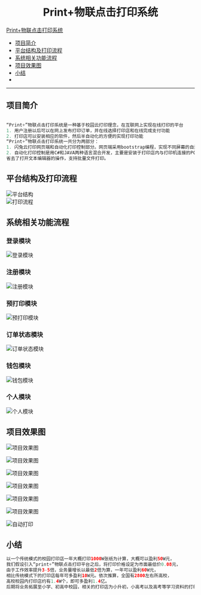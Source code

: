 <a name="0"></a>
# <div align=center>Print+物联点击打印系统</div>

[Print+物联点击打印系统](#0)
+ [项目简介](#1)
+ [平台结构及打印流程](#2)
+ [系统相关功能流程](#3)
+ [项目效果图](#4)
+ [小结](#5)
+ 
-------

<a name="1"></a>
## 项目简介 ##
``` java

“Print+”物联点击打印系统是一种基于校园云打印理念，在互联网上实现在线打印的平台
1. 用户注册以后可以在网上发布打印订单，并在线选择打印店和在线完成支付功能
2. 打印店可以安装相应的软件，然后半自动化的方便的实现打印功能
“Print+”物联点击打印系统一共分为两部分：
1. 闪兔云打印网页端和自动化打印控制部分。网页端采用bootstrap编程，实现不同屏幕的自适应，后台采用Java语言编程，用于实现用于对于文档的上传、订单的支付等功能.
2. 自动化打印控制是用C#和JAVA两种语言混合开发，主要是安装于打印店内与打印机连接的PC机，实现文档的上传和打印功能，
省去了打开文本编辑器的操作，支持批量文件打印。

```
<a name="2"></a>
## 平台结构及打印流程 ##
![平台结构](https://i.imgur.com/TMOMA0a.jpg)
<br/>
![打印流程](https://i.imgur.com/CT7JfKh.jpg)

<a name="3"></a>
## 系统相关功能流程 ##
### 登录模块 ###
![登录模块](https://i.imgur.com/LY2beHx.jpg)

### 注册模块 ###
![注册模块](https://i.imgur.com/k8LWaEj.jpg)

### 预打印模块 ###
![预打印模块](https://i.imgur.com/x4UHJ9X.jpg)

### 订单状态模块 ###
![订单状态模块](https://i.imgur.com/tjZMjjZ.jpg)

### 钱包模块 ###
![钱包模块](https://i.imgur.com/EyEYT4h.jpg)

### 个人模块 ###
![个人模块](https://i.imgur.com/6Nf60dM.jpg)

<a name="4"></a>
## 项目效果图 ##
![项目效果图](https://i.imgur.com/HTj4kXw.jpg)

![项目效果图](https://i.imgur.com/l0dMIyY.jpg)

![项目效果图](https://i.imgur.com/YEFFj5a.jpg)

![项目效果图](https://i.imgur.com/V44iqeG.jpg)

![项目效果图](https://i.imgur.com/QzER59p.jpg)

![项目效果图](https://i.imgur.com/j6NqNzS.jpg)

![自动打印](https://i.imgur.com/jn8fXyi.jpg)

<a name="5"></a>
## 小结 ##
``` java
以一个传统模式的校园打印店一年大概打印1000W张纸为计算，大概可以盈利50W元，
我们假设引入“print+”物联点击打印平台之后，将打印价格设定为市面最低价0.08元，
由于工作效率提升3-5倍，业务量增长以最低2倍为算，一年可以盈利60W元，
相比传统模式下的打印店每年可多盈利10W元。依次推算，全国有2800左右所高校，
高校校园内打印店约有1.4W个，即可多盈利1.4亿。
后期将业务拓展至小学、初高中校园，相关的打印店为小升初，小高考以及高考等学习资料的打印利润同样可观。
```


